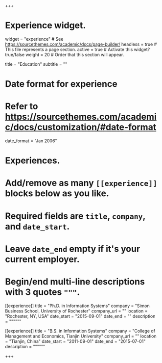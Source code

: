 +++
# Experience widget.
widget = "experience"  # See https://sourcethemes.com/academic/docs/page-builder/
headless = true  # This file represents a page section.
active = true  # Activate this widget? true/false
weight = 20  # Order that this section will appear.

title = "Education"
subtitle = ""

# Date format for experience
#   Refer to https://sourcethemes.com/academic/docs/customization/#date-format
date_format = "Jan 2006"

# Experiences.
#   Add/remove as many `[[experience]]` blocks below as you like.
#   Required fields are `title`, `company`, and `date_start`.
#   Leave `date_end` empty if it's your current employer.
#   Begin/end multi-line descriptions with 3 quotes `"""`.
[[experience]]
  title = "Ph.D. in Information Systems"
  company = "Simon Business School, University of Rochester"
  company_url = ""
  location = "Rochester, NY, USA"
  date_start = "2015-09-01"
  date_end = ""
  description = """"""

[[experience]]
  title = "B.S. in Information Systems"
  company = "College of Management and Economics, Tianjin University"
  company_url = ""
  location = "Tianjin, China"
  date_start = "2011-09-01"
  date_end = "2015-07-01"
  description = """"""

+++
